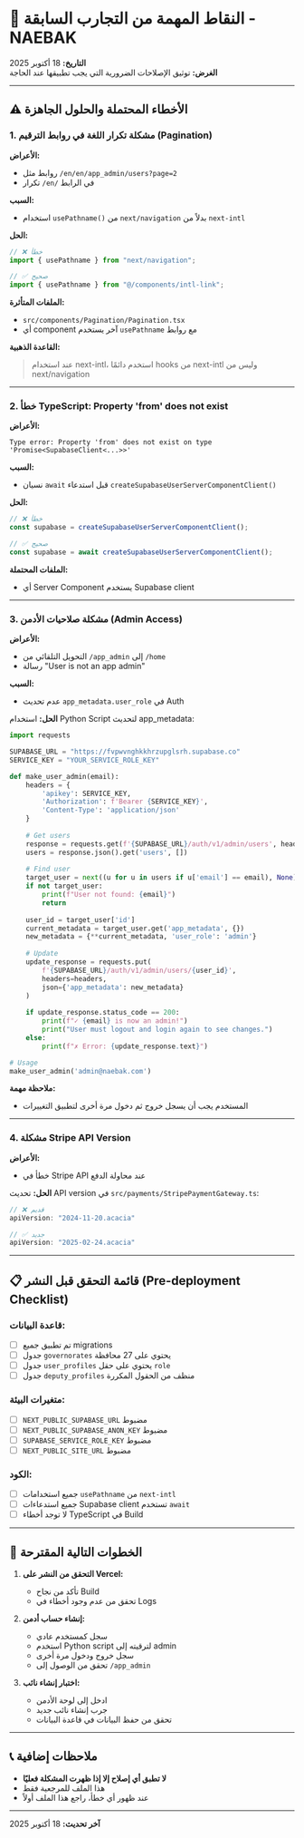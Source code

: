 # 🔧 النقاط المهمة من التجارب السابقة - NAEBAK

**التاريخ:** 18 أكتوبر 2025  
**الغرض:** توثيق الإصلاحات الضرورية التي يجب تطبيقها عند الحاجة

---

## ⚠️ الأخطاء المحتملة والحلول الجاهزة

### 1. مشكلة تكرار اللغة في روابط الترقيم (Pagination)

**الأعراض:**
- روابط مثل `/en/en/app_admin/users?page=2`
- تكرار `/en/` في الرابط

**السبب:**
- استخدام `usePathname()` من `next/navigation` بدلاً من `next-intl`

**الحل:**
```typescript
// ❌ خطأ
import { usePathname } from "next/navigation";

// ✅ صحيح
import { usePathname } from "@/components/intl-link";
```

**الملفات المتأثرة:**
- `src/components/Pagination/Pagination.tsx`
- أي component آخر يستخدم `usePathname` مع روابط

**القاعدة الذهبية:**
> عند استخدام next-intl، استخدم دائمًا hooks من next-intl وليس من next/navigation

---

### 2. خطأ TypeScript: Property 'from' does not exist

**الأعراض:**
```
Type error: Property 'from' does not exist on type 'Promise<SupabaseClient<...>>'
```

**السبب:**
- نسيان `await` قبل استدعاء `createSupabaseUserServerComponentClient()`

**الحل:**
```typescript
// ❌ خطأ
const supabase = createSupabaseUserServerComponentClient();

// ✅ صحيح
const supabase = await createSupabaseUserServerComponentClient();
```

**الملفات المحتملة:**
- أي Server Component يستخدم Supabase client

---

### 3. مشكلة صلاحيات الأدمن (Admin Access)

**الأعراض:**
- التحويل التلقائي من `/app_admin` إلى `/home`
- رسالة "User is not an app admin"

**السبب:**
- عدم تحديث `app_metadata.user_role` في Auth

**الحل:**
استخدام Python Script لتحديث app_metadata:

```python
import requests

SUPABASE_URL = "https://fvpwvnghkkhrzupglsrh.supabase.co"
SERVICE_KEY = "YOUR_SERVICE_ROLE_KEY"

def make_user_admin(email):
    headers = {
        'apikey': SERVICE_KEY,
        'Authorization': f'Bearer {SERVICE_KEY}',
        'Content-Type': 'application/json'
    }
    
    # Get users
    response = requests.get(f'{SUPABASE_URL}/auth/v1/admin/users', headers=headers)
    users = response.json().get('users', [])
    
    # Find user
    target_user = next((u for u in users if u['email'] == email), None)
    if not target_user:
        print(f"User not found: {email}")
        return
    
    user_id = target_user['id']
    current_metadata = target_user.get('app_metadata', {})
    new_metadata = {**current_metadata, 'user_role': 'admin'}
    
    # Update
    update_response = requests.put(
        f'{SUPABASE_URL}/auth/v1/admin/users/{user_id}',
        headers=headers,
        json={'app_metadata': new_metadata}
    )
    
    if update_response.status_code == 200:
        print(f"✓ {email} is now an admin!")
        print("User must logout and login again to see changes.")
    else:
        print(f"✗ Error: {update_response.text}")

# Usage
make_user_admin('admin@naebak.com')
```

**ملاحظة مهمة:**
- المستخدم يجب أن يسجل خروج ثم دخول مرة أخرى لتطبيق التغييرات

---

### 4. مشكلة Stripe API Version

**الأعراض:**
- خطأ في Stripe API عند محاولة الدفع

**الحل:**
تحديث API version في `src/payments/StripePaymentGateway.ts`:

```typescript
// ❌ قديم
apiVersion: "2024-11-20.acacia"

// ✅ جديد
apiVersion: "2025-02-24.acacia"
```

---

## 📋 قائمة التحقق قبل النشر (Pre-deployment Checklist)

### قاعدة البيانات:
- [ ] تم تطبيق جميع migrations
- [ ] جدول `governorates` يحتوي على 27 محافظة
- [ ] جدول `user_profiles` يحتوي على حقل `role`
- [ ] جدول `deputy_profiles` منظف من الحقول المكررة

### متغيرات البيئة:
- [ ] `NEXT_PUBLIC_SUPABASE_URL` مضبوط
- [ ] `NEXT_PUBLIC_SUPABASE_ANON_KEY` مضبوط
- [ ] `SUPABASE_SERVICE_ROLE_KEY` مضبوط
- [ ] `NEXT_PUBLIC_SITE_URL` مضبوط

### الكود:
- [ ] جميع استخدامات `usePathname` من `next-intl`
- [ ] جميع استدعاءات Supabase client تستخدم `await`
- [ ] لا توجد أخطاء TypeScript في Build

---

## 🚀 الخطوات التالية المقترحة

1. **التحقق من النشر على Vercel:**
   - تأكد من نجاح Build
   - تحقق من عدم وجود أخطاء في Logs

2. **إنشاء حساب أدمن:**
   - سجل كمستخدم عادي
   - استخدم Python script لترقيته إلى admin
   - سجل خروج ودخول مرة أخرى
   - تحقق من الوصول إلى `/app_admin`

3. **اختبار إنشاء نائب:**
   - ادخل إلى لوحة الأدمن
   - جرب إنشاء نائب جديد
   - تحقق من حفظ البيانات في قاعدة البيانات

---

## 📞 ملاحظات إضافية

- **لا تطبق أي إصلاح إلا إذا ظهرت المشكلة فعليًا**
- هذا الملف للمرجعية فقط
- عند ظهور أي خطأ، راجع هذا الملف أولاً

---

**آخر تحديث:** 18 أكتوبر 2025


